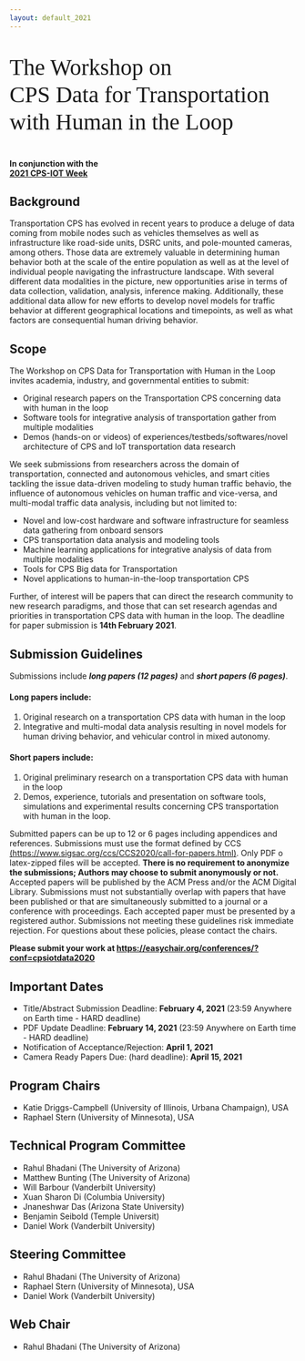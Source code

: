 ```yaml
---
layout: default_2021
---
```


<!-- <br /> -->
<p style="font-family: Arvo, Monaco, serif;
  line-height:1.2;
	font-weight: normal;font-size: 40px;">The Workshop on <br /> CPS Data for Transportation with Human in the Loop </p>



<h4 style="margin-top: 0;"> <strong> In conjunction with the <br />  
<a href="https://cps-iot-week2021.isis.vanderbilt.edu/" target="_blank"> <strong> 2021 CPS-IOT Week </strong> </a> </strong> </h4>

<!--![](https://raw.githubusercontent.com/cpsiotdata/cpsiotdata.github.io/master/figs/vu.jpg)-->

## Background

Transportation CPS has evolved in recent years to produce a deluge of data coming from
mobile nodes such as vehicles themselves as well as infrastructure like road-side units,
DSRC units, and pole-mounted cameras, among others. Those data are extremely
valuable in determining human behavior both at the scale of the entire population as
well as at the level of individual people navigating the infrastructure landscape.
With several different data modalities in the picture, new opportunities arise in
terms of data collection, validation, analysis, inference making. Additionally, these
additional data allow for new efforts to develop novel models for traffic behavior at
different geographical locations and timepoints, as well as what factors are
consequential human driving behavior.


## Scope
The Workshop on CPS Data for Transportation with Human in the Loop invites academia, industry, and governmental entities to submit:
*	Original research papers on the Transportation CPS concerning data with human in the loop
*	Software tools for integrative analysis of transportation gather from multiple modalities
*	Demos (hands-on or videos) of experiences/testbeds/softwares/novel architecture of CPS and IoT transportation data research


We seek submissions from researchers across the domain of transportation, connected and autonomous vehicles, and smart cities tackling the issue data-driven modeling to study human traffic behavio, the influence of autonomous vehicles on human traffic and vice-versa, and multi-modal traffic data analysis, including but not limited to:
* Novel and low-cost hardware and software infrastructure for seamless data gathering from onboard sensors
* CPS transportation data analysis and modeling tools
* Machine learning applications for integrative analysis of data from multiple
modalities
* Tools for CPS Big data for Transportation
* Novel applications to human-in-the-loop transportation CPS

Further, of interest will be papers that can direct the research community to new research paradigms, and those that can set research agendas and priorities in transportation CPS data with human in the loop. The deadline for paper submission is **14th February 2021**.


## Submission Guidelines
Submissions include ***long papers (12 pages)*** and ***short papers (6 pages)***.

#### Long papers include:
1. Original research on a transportation CPS data with human in the loop
2. Integrative and multi-modal data analysis resulting in novel models for human driving behavior, and vehicular control in mixed autonomy.

#### Short papers include:
1. Original preliminary research on a transportation CPS data with human in the loop
2. Demos, experience, tutorials and presentation on software tools, simulations and experimental results concerning CPS transportation with human in the loop.

Submitted papers can be up to 12 or 6 pages including appendices and references. Submissions must use the format defined by CCS [(https://www.sigsac.org/ccs/CCS2020/call-for-papers.html)](https://www.sigsac.org/ccs/CCS2020/call-for-papers.html). Only PDF o latex-zipped files will be accepted. **There is no requirement to anonymize the submissions; Authors may choose to submit anonymously or not.** Accepted papers will be published by the ACM Press and/or the ACM Digital Library. Submissions must not substantially overlap with papers that have been published or that are simultaneously submitted to a journal or a conference with proceedings. Each accepted paper must be presented by a registered author. Submissions not meeting these guidelines risk immediate rejection. For questions about these policies, please contact the chairs.


<!--
**Please submit your work at** **[https://easychair.org/conferences/?conf=cpsiotdata2020](https://easychair.org/conferences/?conf=cpsiotdata2020).** -->

<p> <strong> Please submit your work at <a href="https://easychair.org/conferences/?conf=cpsiotdata2020"> <strong> https://easychair.org/conferences/?conf=cpsiotdata2020 </strong> </a> </strong> </p>



## Important Dates


* Title/Abstract Submission Deadline: **February 4, 2021** (23:59 Anywhere on Earth time - HARD deadline)
* PDF Update Deadline: **February  14, 2021** (23:59 Anywhere on Earth time - HARD deadline)
* Notification of Acceptance/Rejection: **April 1, 2021**
* Camera Ready Papers Due: (hard deadline): **April 15, 2021**

## Program Chairs
*	Katie Driggs-Campbell (University of Illinois, Urbana Champaign), USA
*	Raphael Stern (University of Minnesota), USA

## Technical Program Committee
* Rahul Bhadani (The University of Arizona)
* Matthew Bunting (The University of Arizona)
* Will Barbour (Vanderbilt University)
* Xuan Sharon Di (Columbia University)
* Jnaneshwar Das (Arizona State University)
* Benjamin Seibold (Temple Universit)
* Daniel Work (Vanderbilt University)



## Steering Committee
*	Rahul Bhadani (The University of Arizona)
*	Raphael Stern (University of Minnesota), USA
*	Daniel Work (Vanderbilt University)


## Web Chair
*   Rahul Bhadani (The University of Arizona)
